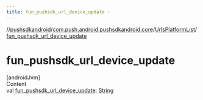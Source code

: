 ```yaml
---
title: fun_pushsdk_url_device_update -
---
```

//[pushsdkandroid](../../index.md)/[com.push.android.pushsdkandroid.core](../index.md)/[UrlsPlatformList](index.md)/[fun_pushsdk_url_device_update](fun_pushsdk_url_device_update.md)



# fun_pushsdk_url_device_update  
[androidJvm]  
Content  
val [fun_pushsdk_url_device_update](fun_pushsdk_url_device_update.md): [String](https://kotlinlang.org/api/latest/jvm/stdlib/kotlin/-string/index.html)  



